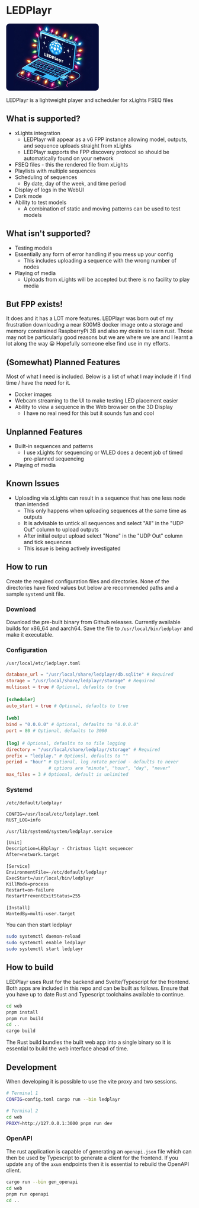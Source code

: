 # LEDPlayr

![LEDPlayr Logo](web/static/logo.png)

LEDPlayr is a lightweight player and scheduler for xLights FSEQ files

## What is supported?
* xLights integration
	* LEDPlayr will appear as a v6 FPP instance allowing model, outputs, and sequence uploads straight from xLights
	* LEDPlayr supports the FPP discovery protocol so should be automatically found on your network
* FSEQ files - this the rendered file from xLights
* Playlists with multiple sequences
* Scheduling of sequences
	* By date, day of the week, and time period
* Display of logs in the WebUI
* Dark mode
* Ability to test models
    * A combination of static and moving patterns can be used to test models

## What isn't supported?
* Testing models
* Essentially any form of error handling if you mess up your config
	* This includes uploading a sequence with the wrong number of nodes
* Playing of media
	* Uploads from xLights will be accepted but there is no facility to play media

## But FPP exists!
It does and it has a LOT more features. LEDPlayr was born out of my frustration downloading a near 800MB docker image onto a storage and memory constrained RaspberryPi 3B and also my desire to learn rust. Those may not be particularly good reasons but we are where we are and I learnt a lot along the way 😀 Hopefully someone else find use in my efforts.

## (Somewhat) Planned Features
Most of what I need is included. Below is a list of what I may include if I find time / have the need for it.

* Docker images
* Webcam streaming to the UI to make testing LED placement easier
* Ability to view a sequence in the Web browser on the 3D Display
	* I have no real need for this but it sounds fun and cool

## Unplanned Features
* Built-in sequences and patterns
	* I use xLights for sequencing or WLED does a decent job of timed pre-planned sequencing
* Playing of media

## Known Issues
* Uploading via xLights can result in a sequence that has one less node than intended
	* This only happens when uploading sequences at the same time as outputs
	* It is advisable to untick all sequences and select "All" in the "UDP Out" column to upload outputs
    * After initial output upload select "None" in the "UDP Out" column and tick sequences
    * This issue is being actively investigated

## How to run
Create the required configuration files and directories. None of the directories have fixed values but below are recommended paths and a sample `systemd` unit file.

### Download
Download the pre-built binary from Github releases. Currently available builds for x86_64 and aarch64. Save the file to `/usr/local/bin/ledplayr` and make it executable.

### Configuration
`/usr/local/etc/ledplayr.toml`
```toml
database_url = "/usr/local/share/ledplayr/db.sqlite" # Required
storage = "/usr/local/share/ledplayr/storage" # Required
multicast = true # Optional, defaults to true

[scheduler]
auto_start = true # Optional, defaults to true

[web]
bind = "0.0.0.0" # Optional, defaults to "0.0.0.0"
port = 80 # Optional, defaults to 3000

[log] # Optional, defaults to no file logging
directory = "/usr/local/share/ledplayr/storage" # Required
prefix = "ledplay." # Optionsl, defaults to ""
period = "hour" # Optional, log rotate period - defaults to never
                # options are "minute", "hour", "day", "never"
max_files = 3 # Optional, default is unlimited
```

### Systemd
`/etc/default/ledplayr`
```env
CONFIG=/usr/local/etc/ledplayr.toml
RUST_LOG=info
```

`/usr/lib/systemd/system/ledplayr.service`
```systemd
[Unit]
Description=LEDplayr - Christmas light sequencer
After=network.target

[Service]
EnvironmentFile=-/etc/default/ledplayr
ExecStart=/usr/local/bin/ledplayr
KillMode=process
Restart=on-failure
RestartPreventExitStatus=255

[Install]
WantedBy=multi-user.target
```

You can then start ledplayr

```bash
sudo systemctl daemon-reload
sudo systemctl enable ledplayr
sudo systemctl start ledplayr
```

## How to build
LEDPlayr uses Rust for the backend and Svelte/Typescript for the frontend. Both apps are included in this repo and can be built as follows. Ensure that you have up to date Rust and Typescript toolchains available to continue.

```bash
cd web
pnpm install
pnpm run build
cd ..
cargo build
```

The Rust build bundles the built web app into a single binary so it is essential to build the web interface ahead of time.

## Development
 When developing it is possible to use the vite proxy and two sessions.

```bash
# Terminal 1
CONFIG=config.toml cargo run --bin ledplayr
```

```bash
# Terminal 2
cd web
PROXY=http://127.0.0.1:3000 pnpm run dev
```

### OpenAPI
The rust application is capable of generating an `openapi.json` file which can then be used by Typescript to generate a client for the frontend. If you update any of the `axum` endpoints then it is essential to rebuild the OpenAPI client.

```bash
cargo run --bin gen_openapi
cd web
pnpm run openapi
cd ..
```
